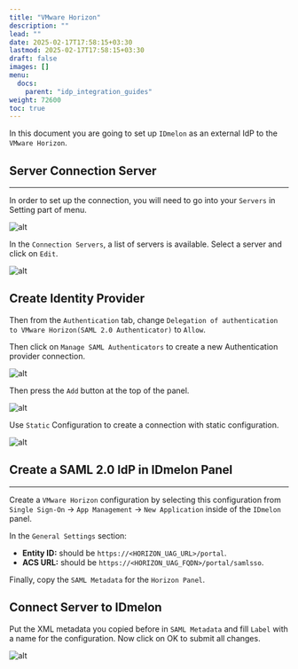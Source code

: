 ```yaml
---
title: "VMware Horizon"
description: ""
lead: ""
date: 2025-02-17T17:58:15+03:30
lastmod: 2025-02-17T17:58:15+03:30
draft: false
images: []
menu:
  docs:
    parent: "idp_integration_guides"
weight: 72600
toc: true
---
```


In this document you are going to set up `IDmelon` as an external IdP to the `VMware Horizon`.

## Server Connection Server

---

In order to set up the connection, you will need to go into your `Servers` in Setting part of menu.

![alt](/images/vendor/sso/vmware_horizon/vmware_01.png)

In the `Connection Servers`, a list of servers is available. Select a server and click on `Edit`.

![alt](/images/vendor/sso/vmware_horizon/vmware_02.png)

## Create Identity Provider

Then from the `Authentication` tab, change `Delegation of authentication to VMware Horizon(SAML 2.0 Authenticator)` to `Allow`.

Then click on `Manage SAML Authenticators` to create a new Authentication provider connection.

![alt](/images/vendor/sso/vmware_horizon/vmware_03.png)

Then press the `Add` button at the top of the panel.

![alt](/images/vendor/sso/vmware_horizon/vmware_04.png)

Use `Static` Configuration to create a connection with static configuration.

![alt](/images/vendor/sso/vmware_horizon/vmware_05.png)

## Create a SAML 2.0 IdP in IDmelon Panel

---

Create a `VMware Horizon` configuration by selecting this configuration from `Single Sign-On` -> `App Management` -> `New Application` inside of the `IDmelon` panel.

In the `General Settings` section:

- **Entity ID:** should be `https://<HORIZON_UAG_URL>/portal`.
- **ACS URL:** should be `https://<HORIZON_UAG_FQDN>/portal/samlsso`.

Finally, copy the `SAML Metadata` for the `Horizon Panel`.

## Connect Server to IDmelon

Put the XML metadata you copied before in `SAML Metadata` and fill `Label` with a name for the configuration.
Now click on OK to submit all changes.

![alt](/images/vendor/sso/vmware_horizon/vmware_06.png)

